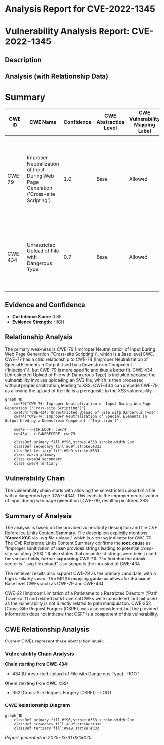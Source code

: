 # Analysis Report for CVE-2022-1345

# Vulnerability Analysis Report: CVE-2022-1345

## Description



## Analysis (with Relationship Data)

# Summary
| CWE ID | CWE Name | Confidence | CWE Abstraction Level | CWE Vulnerability Mapping Label | CWE-Vulnerability Mapping Notes |
|---|---|---|---|---|---|
| CWE-79 | Improper Neutralization of Input During Web Page Generation ('Cross-site Scripting') | 1.0 | Base | Allowed | Primary CWE. The application **does not neutralize or incorrectly neutralizes** user-controllable input before it is placed in output that is used as a web page. |
| CWE-434 | Unrestricted Upload of File with Dangerous Type | 0.7 | Base | Allowed | Secondary CWE. The application allows the upload of a dangerous file type (.svg) without proper restrictions. |

## Evidence and Confidence

*   **Confidence Score:** 0.85
*   **Evidence Strength:** HIGH

## Relationship Analysis
The primary weakness is CWE-79 [Improper Neutralization of Input During Web Page Generation ('Cross-site Scripting')], which is a Base level CWE. CWE-79 has a child relationship to CWE-74 [Improper Neutralization of Special Elements in Output Used by a Downstream Component ('Injection')], but CWE-79 is more specific and thus a better fit. CWE-434 [Unrestricted Upload of File with Dangerous Type] is included because the vulnerability involves uploading an SVG file, which is then processed without proper sanitization, leading to XSS. CWE-434 can precede CWE-79, as allowing the upload of the file is a prerequisite to the XSS vulnerability.

```mermaid
graph TD
    cwe79["CWE-79: Improper Neutralization of Input During Web Page Generation ('Cross-site Scripting')"]
    cwe434["CWE-434: Unrestricted Upload of File with Dangerous Type"]
    cwe74["CWE-74: Improper Neutralization of Special Elements in Output Used by a Downstream Component ('Injection')"]

    cwe79 -->|CHILDOF| cwe74
    cwe434 -->|CANPRECEDE| cwe79

    classDef primary fill:#f96,stroke:#333,stroke-width:2px
    classDef secondary fill:#69f,stroke:#333
    classDef tertiary fill:#9e9,stroke:#333
    class cwe79 primary
    class cwe434 secondary
    class cwe74 tertiary
```

## Vulnerability Chain
The vulnerability chain starts with allowing the unrestricted upload of a file with a dangerous type (CWE-434). This leads to the improper neutralization of input during web page generation (CWE-79), resulting in stored XSS.

## Summary of Analysis
The analysis is based on the provided vulnerability description and the CVE Reference Links Content Summary. The description explicitly mentions "**Stored XSS** via .svg file upload," which is a strong indicator for CWE-79. The CVE Reference Links Content Summary confirms the **root_cause** as "Improper sanitization of user-provided strings leading to potential cross-site scripting (XSS)." It also states that unsanitized strings were being used for various fields, further supporting CWE-79. The fact that the attack vector is ".svg file upload" also supports the inclusion of CWE-434.

The retriever results also support CWE-79 as the primary candidate, with a high similarity score. The MITRE mapping guidance allows for the use of Base level CWEs such as CWE-79 and CWE-434.

CWE-22 [Improper Limitation of a Pathname to a Restricted Directory ('Path Traversal')] and related path traversal CWEs were considered, but not used as the vulnerability is not directly related to path manipulation. CWE-352 [Cross-Site Request Forgery (CSRF)] was also considered, but the provided information does not indicate that CSRF is a component of this vulnerability.


## CWE Relationship Analysis

Current CWEs represent these abstraction levels: .


### Vulnerability Chain Analysis

**Chain starting from CWE-434:**
- 434 (Unrestricted Upload of File with Dangerous Type) - ROOT


**Chain starting from CWE-352:**
- 352 (Cross-Site Request Forgery (CSRF)) - ROOT



### CWE Relationship Diagram

```mermaid
graph TD
    classDef primary fill:#f96,stroke:#333,stroke-width:2px
    classDef secondary fill:#69f,stroke:#333
    classDef tertiary fill:#9e9,stroke:#333
```



*Report generated on 2025-03-31 03:36:20*
